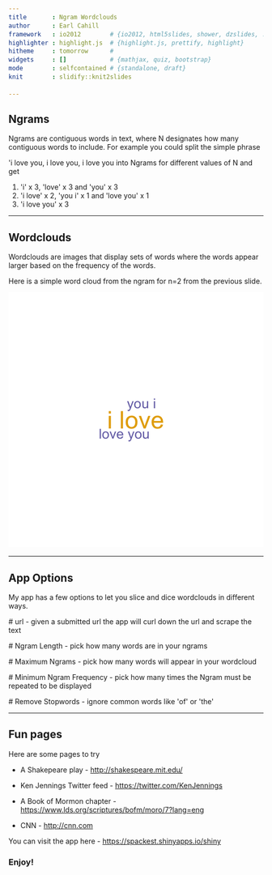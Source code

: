 ```yaml
---
title       : Ngram Wordclouds
author      : Earl Cahill
framework   : io2012        # {io2012, html5slides, shower, dzslides, ...}
highlighter : highlight.js  # {highlight.js, prettify, highlight}
hitheme     : tomorrow      # 
widgets     : []            # {mathjax, quiz, bootstrap}
mode        : selfcontained # {standalone, draft}
knit        : slidify::knit2slides

---
```


## Ngrams

Ngrams are contiguous words in text, where N designates how many contiguous words to include. For example you could split the simple phrase

'i love you, i love you, i love you into Ngrams for different values of N and get

1. 'i' x 3, 'love' x 3 and 'you' x 3
2. 'i love' x 2, 'you i' x 1 and 'love you' x 1
3. 'i love you' x 3

---

## Wordclouds

Wordclouds are images that display sets of words where the words appear larger based on the frequency of the words.

Here is a simple word cloud from the ngram for n=2 from the previous slide.

![plot of chunk unnamed-chunk-1](assets/fig/unnamed-chunk-1-1.png) 


---

## App Options

My app has a few options to let you slice and dice wordclouds in different ways.
<p/><p/><p/>
# url - given a submitted url the app will curl down the url and scrape the text
<p/><p/><p/>
# Ngram Length - pick how many words are in your ngrams
<p/><p/><p/>
# Maximum Ngrams - pick how many words will appear in your wordcloud
<p/><p/><p/>
# Minimum Ngram Frequency -  pick how many times the Ngram must be repeated to be displayed
<p/><p/><p/>
# Remove Stopwords - ignore common words like 'of' or 'the'
<p/><p/><p/>

---

## Fun pages

Here are some pages to try

* A Shakepeare play - http://shakespeare.mit.edu/

* Ken Jennings Twitter feed - https://twitter.com/KenJennings

* A Book of Mormon chapter - https://www.lds.org/scriptures/bofm/moro/7?lang=eng

* CNN - http://cnn.com

You can visit the app here - https://spackest.shinyapps.io/shiny


### Enjoy!
